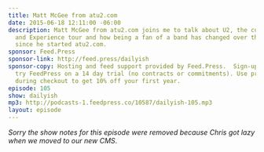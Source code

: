 ```yaml
---
title: Matt McGee from atu2.com
date: 2015-06-18 12:11:00 -06:00
description: Matt McGee from atu2.com joins me to talk about U2, the current Innocence
  and Experience tour and how being a fan of a band has changed over the twenty years
  since he started atu2.com.
sponsor: Feed.Press
sponsor-link: http://feed.press/dailyish
sponsor-copy: Hosting and feed support provided by Feed.Press.  Sign-up today and
  try FeedPress on a 14 day trial (no contracts or commitments). Use promo code "dailyish"
  during checkout to get 10% off your first year.
episode: 105
show: dailyish
mp3: http://podcasts-1.feedpress.co/10587/dailyish-105.mp3
layout: episode
---
```


<em>Sorry the show notes for this episode were removed because Chris got lazy when we moved to our new CMS</em>.
